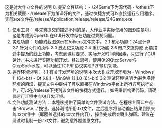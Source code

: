 这是对大作业文件的说明
0. 提交文件结构：
    - /24Game下为源代码
    - /others下为相关截图
    - /release下为编译好的文件，通过快捷方式可以直接运行应用程序。实际exe文件在/release/Application/release/release/24Game.exe
1. 使用工具：
    与先前提交的描述不同的是，大作业中实际使用的图形库是Qt，这是考虑到OpenGL在GUI开发中存在功能过剩的问题。
2. 实现功能：
    功能的截图演示在/others文件夹中。
    2.1 核心功能：24点计算
    2.2 针对文件的操作
    2.3 历史记录功能
    2.4 重试功能
    2.5 用户交互界面
    此前描述中提及的线上功能，考虑到课程要求、实际开发时间等因素，只进行了GUI设计，并未进行实际功能开发。经过思考，使用Qt的QtcpServer与QtcpSocket库，可以通过TCP/IP协议实现P2P联机功能。
3. 运行环境说明：
    3.1 有关开发环境的说明
        本次大作业开发环境为
        - Windows 11 (64-bit)
        - Qt 6.8.1
        - MinGW 13.1.0 (64-bit)
    3.2 测试环境说明
        为避免搭建环境的麻烦，提交文件中提供了可以直接在Windows平台上运行的可执行文件，可以在/release下找到该文件的快捷方式运行。
        如需重新构建代码，请确保运行环境中有Qt开发环境。
4. 文件功能测试方法：
    本程序提供了简单的文件测试方法。在程序主窗口中点击"Browse..."按钮，选择测试所用.txt文件，之后程序将自动输出结果到原来的.txt文件中（即覆盖选择的.txt文件内容），操作完成后会跳出弹窗。建议在测试时复制一份.txt文件，避免意外覆盖原文件。